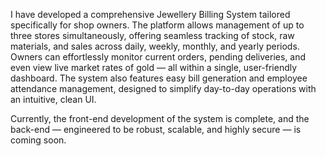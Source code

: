I have developed a comprehensive Jewellery Billing System tailored specifically for shop owners. The platform allows management of up to three stores simultaneously, offering seamless tracking of stock, raw materials, and sales across daily, weekly, monthly, and yearly periods.
Owners can effortlessly monitor current orders, pending deliveries, and even view live market rates of gold — all within a single, user-friendly dashboard.
The system also features easy bill generation and employee attendance management, designed to simplify day-to-day operations with an intuitive, clean UI.

Currently, the front-end development of the system is complete, and the back-end — engineered to be robust, scalable, and highly secure — is coming soon.
